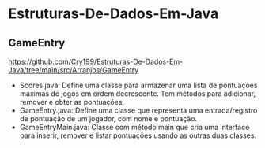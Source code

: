 # Estruturas-De-Dados-Em-Java

## GameEntry

https://github.com/Cry199/Estruturas-De-Dados-Em-Java/tree/main/src/Arranjos/GameEntry

- Scores.java:
  Define uma classe para armazenar uma lista de pontuações máximas de jogos em ordem decrescente. Tem métodos para adicionar, remover e obter as pontuações. 
- GameEntry.java:
  Define uma classe que representa uma entrada/registro de pontuação de um jogador, com nome e pontuação.
- GameEntryMain.java:
  Classe com método main que cria uma interface para inserir, remover e listar pontuações usando as outras duas classes.

##

